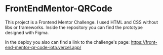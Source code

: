 # FrontEndMentor-QRCode
This project is a Frontend Mentor Challenge.
I used HTML and CSS without libs or frameworks.
Inside the repository you can find the prototype designed with Figma.

In the deploy you also can find a link to the challenge's page:
https://front-end-mentor-qr-code-iota.vercel.app/
